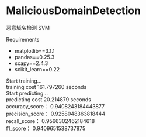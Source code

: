 # MaliciousDomainDetection
恶意域名检测 SVM

Requirements
- matplotlib==3.1.1
- pandas==0.25.3
- scapy==2.4.3
- scikit_learn==0.22

Start training...  
training cost 161.797260 seconds  
Start predicting...  
predicting cost 20.214879 seconds  
accuracy_score： 0.9408243184443877  
precision_score： 0.9258048363818444  
recall_score： 0.9566302462184618  
f1_score： 0.9409651538737875
